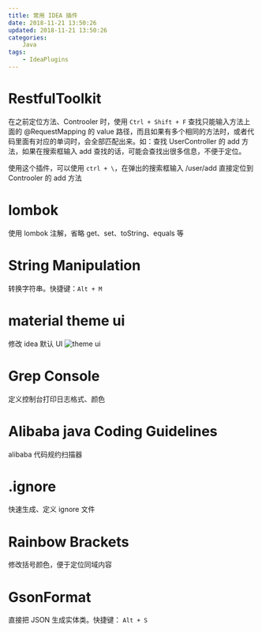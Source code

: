 ```yaml
---
title: 常用 IDEA 插件
date: 2018-11-21 13:50:26
updated: 2018-11-21 13:50:26
categories:
    Java
tags:
    - IdeaPlugins
---
```


# RestfulToolkit

在之前定位方法、Controoler 时，使用 `Ctrl + Shift + F` 查找只能输入方法上面的 @RequestMapping 的 value 路径，而且如果有多个相同的方法时，或者代码里面有对应的单词时，会全部匹配出来。如：查找 UserController 的 add 方法，如果在搜索框输入 add 查找的话，可能会查找出很多信息，不便于定位。
<!-- more -->
使用这个插件，可以使用 `ctrl + \`，在弹出的搜索框输入 /user/add 直接定位到 Controoler 的 add 方法

# lombok

使用 lombok 注解，省略 get、set、toString、equals 等

# String Manipulation

转换字符串。快捷键：`Alt + M`

# material theme ui

修改 idea 默认 UI
![theme ui](/images/theme-ui.png)

# Grep Console

定义控制台打印日志格式、颜色

# Alibaba java Coding Guidelines

alibaba 代码规约扫描器

# .ignore

快速生成、定义 ignore 文件

# Rainbow Brackets

修改括号颜色，便于定位同域内容

# GsonFormat

直接把 JSON 生成实体类。快捷键： `Alt + S`
